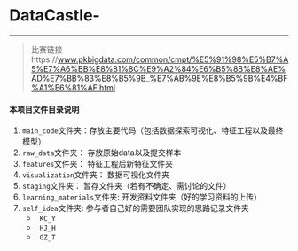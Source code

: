# DataCastle-
*** 
> 比赛链接https://www.pkbigdata.com/common/cmpt/%E5%91%98%E5%B7%A5%E7%A6%BB%E8%81%8C%E9%A2%84%E6%B5%8B%E8%AE%AD%E7%BB%83%E8%B5%9B_%E7%AB%9E%E8%B5%9B%E4%BF%A1%E6%81%AF.html
#### 本项目文件目录说明
1. `main_code`文件夹：存放主要代码（包括数据探索可视化、特征工程以及最终模型）
2. `raw_data`文件夹： 存放原始data以及提交样本
3. `features`文件夹： 特征工程后新特征文件夹
4. `visualization`文件夹： 数据可视化文件夹
5. `staging`文件夹： 暂存文件夹（若有不确定、需讨论的文件）
6. `learning_materials`文件夹: 开发资料文件夹（好的学习资料的上传）
7. `self_idea`文件夹: 参与者自己好的需要团队实现的思路记录文件夹
    * ` KC_Y`
    * ` HJ_H`
    * ` GZ_T`

 
